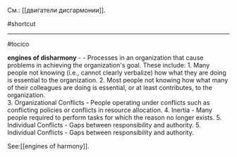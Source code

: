 См.: [[двигатели дисгармонии]].

#shortcut




<hr/>

#tocico

<b>engines of disharmony</b> -  - Processes in an organization that cause problems in achieving the organization's goal. These include: 1.  Many people not knowing (i.e., cannot clearly verbalize) how what they are doing is essential to the 
organization. 
2.  Most people not knowing how what many of their colleagues are doing is essential, or at least 
contributes, to the organization.  
3.  Organizational Conflicts - People operating under conflicts such as conflicting policies or conflicts in 
resource allocation. 
4.  Inertia - Many people required to perform tasks for which the reason no longer exists.  5.  Individual Conflicts - Gaps between responsibility and authority.
5.  Individual Conflicts - Gaps between responsibility and authority.




See:[[engines of harmony]].



